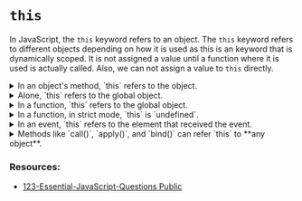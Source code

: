# `this`

In JavaScript, the `this` keyword refers to an object. The `this` keyword refers to different objects depending on how 
it is used as this is an keyword that is dynamically scoped. It is not assigned a value until a function where it is used
is actually called. Also, we can not assign a value to `this` directly. 

<details>
<summary>In an object's method, `this` refers to the object. </summary> 

In the example above, `this` refers to the `person` object as it used at the `fullName` method of the `person` object.

```js
    var person = {
        firstName: "John",
        lastName : "Doe",
        id       : 5566,
        fullName : function() {
            return this.firstName + " " + this.lastName;
        }
    };
```
</details>

<details>
<summary>Alone, `this` refers to the global object. </summary>

Because this is running in the global scope. In a browser window the global object is [object Window]:
    
```js
    var x = this;
```
</details>

<details>
<summary>In a function, `this` refers to the global object. </summary>

In this example, `this` refers to the global object because the function is not defined within an object.

```js
    function myFunction() {
        return this;
    }
```
</details>

<details>
<summary>In a function, in strict mode, `this` is `undefined`. </summary>

In strict mode, `this` is `undefined` because strict mode does not allow default binding.

```js
    "use strict";
    function myFunction() {
        return this;
    }
```
</details>

<details>
<summary>In an event, `this` refers to the element that received the event. </summary>

In this example, `this` refers to the button element that received the `onclick` event.

```html
    <button onclick="this.style.display='none'">
        Click to Remove Me!
    </button>
```
</details>

<details>
<summary>Methods like `call()`, `apply()`, and `bind()` can refer `this` to **any object**. </summary>

In this example, `this` refers to the `barAccount` object because the `deductAmount` method of the `fooAccount` object 
is bound to the `barAccount` object using the `bind` method.

```js
    var fooAccount = {
        name: 'John',
        amount: 4000,
        deductAmount: function(amount) {
            this.amount -= amount;
            return this.amount;
        }
    };
    var barAccount = {
        name: 'John',
        amount: 6000
    };
    var withdrawAmountBy = function(totalAmount) {
        return fooAccount.deductAmount.apply(barAccount, [totalAmount]);
    };
    console.log(withdrawAmountBy(400)); // Output: 5600
    console.log(withdrawAmountBy(300)); // Output: 5300
    console.log(withdrawAmountBy(200)); // Output: 5100
```
</details>


### Resources:
* [123-Essential-JavaScript-Questions Public](https://github.com/ganqqwerty/123-Essential-JavaScript-Interview-Questions)